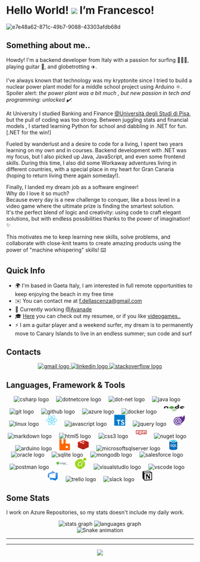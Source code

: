 # Hello World! ![](https://user-images.githubusercontent.com/18350557/176309783-0785949b-9127-417c-8b55-ab5a4333674e.gif) I’m Francesco! 
![e7e48a62-871c-49b7-9088-43303afdb68d](https://github.com/FrankOfTheScience/FrankOfTheScience/assets/119010269/191c8456-7c7b-4756-9989-9938fd30e8d9)
## Something about me..
Howdy! I'm a backend developer from Italy with a passion for surfing 🏄🏻‍♂️, playing guitar 🎸, and globetrotting ✈️.

I've always known that technology was my kryptonite since I tried to build a nuclear power plant model for a middle school project using Arduino ⚛️.<br/>
Spoiler alert: _the power plant was a bit much , but new passion in tech and programming: unlocked ✔️._

At University I studied Banking and Finance [@Università degli Studi di Pisa](https://www.unipi.it/), but the pull of coding was too strong.   Between juggling stats and financial models , I started learning Python for school and dabbling in .NET for fun.  [.NET for the win!]

Fueled by wanderlust and a desire to code for a living, I spent two years learning on my own and in courses.  Backend development with .NET was my focus, but I also picked up Java, JavaScript, and even some frontend skills. During this time, I also did some Workaway adventures living in different countries, with a special place in my heart for Gran Canaria (hoping to return living there again someday!).

Finally, I landed my dream job as a software engineer!<br/> Why do I love it so much?<br/> Because every day is a new challenge to conquer, like a boss level in a video game where the ultimate prize is finding the smartest solution. <br/>It's the perfect blend of logic and creativity: using code to craft elegant solutions, but with endless possibilities thanks to the power of imagination! ✨

This motivates me to keep learning new skills, solve problems, and collaborate with close-knit teams to create amazing products using the power of "machine whispering" skills! ⌨️

## Quick Info
* 🌍  I'm based in Gaeta Italy, I am interested in full remote opportunities to keep enjoying the beach in my free time
* ✉️  You can contact me at [f.dellascenza@gmail.com](mailto:f.dellascenza@gmail.com)
* 🤝  Currently working  [@Avanade](https://www.avanade.com/it-it)
* 🎓  [Here](https://frankofthescience.github.io/Resumee/CV%20-%20Francesco%20Dell'Ascenza.pdf) you can check out my resumee, or if you like [videogames..](https://frankofthescience.github.io/2d-portfolio-kaboom-FrankOfTheScience/)
* ⚡  I am a guitar player and a weekend surfer, my dream is to permanently move to Canary Islands to live in an endless summer; sun code and surf

## Contacts
<div align="center">
  <a href="mailto:f.dellascenza@gmail.com" target="_blank">
    <img src="https://img.shields.io/static/v1?message=Gmail&logo=gmail&label=&color=D14836&logoColor=white&labelColor=&style=for-the-badge" height="35" alt="gmail logo"  />
  </a>
  <a href="https://www.linkedin.com/in/francescodellascenza/" target="_blank">
    <img src="https://img.shields.io/static/v1?message=LinkedIn&logo=linkedin&label=&color=0077B5&logoColor=white&labelColor=&style=for-the-badge" height="35" alt="linkedin logo"  />
  </a>
  <a href="https://stackoverflow.com/users/15007932/frankofthescience" target="_blank">
    <img src="https://img.shields.io/static/v1?message=Stackoverflow&logo=stackoverflow&label=&color=FE7A16&logoColor=white&labelColor=&style=for-the-badge" height="35" alt="stackoverflow logo"  />
  </a>
</div>

## Languages, Framework & Tools
<div align="center">
  <img src="https://cdn.jsdelivr.net/gh/devicons/devicon/icons/csharp/csharp-original.svg" height="30" alt="csharp logo"  />
  <img width="12" />
  <img src="https://cdn.jsdelivr.net/gh/devicons/devicon/icons/dotnetcore/dotnetcore-original.svg" height="30" alt="dotnetcore logo"  />
  <img width="12" />
  <img src="https://cdn.jsdelivr.net/gh/devicons/devicon/icons/dot-net/dot-net-original.svg" height="30" alt="dot-net logo"  />
  <img width="12" />
  <img src="https://cdn.jsdelivr.net/gh/devicons/devicon/icons/java/java-original.svg" height="30" alt="java logo"  />
  <img width="12" />
  <img src="https://cdn.jsdelivr.net/gh/devicons/devicon/icons/git/git-original.svg" height="30" alt="git logo"  />
  <img width="12" />
  <img src="https://cdn.jsdelivr.net/gh/devicons/devicon/icons/github/github-original.svg" height="30" alt="github logo"  />
  <img width="12" />
  <img src="https://cdn.jsdelivr.net/gh/devicons/devicon/icons/azure/azure-original.svg" height="30" alt="azure logo"  />
  <img width="12" />
  <img src="https://cdn.jsdelivr.net/gh/devicons/devicon/icons/docker/docker-original.svg" height="30" alt="docker logo"  />
  <img width="12" />
  <img src="https://github.com/devicons/devicon/blob/master/icons/nodejs/nodejs-original-wordmark.svg" height="30" alt="NodeJS" width="55" height="55"/>
  <img width="12" />
  <img src="https://cdn.jsdelivr.net/gh/devicons/devicon/icons/linux/linux-original.svg" height="30" alt="linux logo"  />
  <img width="12" />
  <img src="https://github.com/devicons/devicon/blob/master/icons/react/react-original.svg" height="30" alt="React" />
  <img width="12" />
  <img src="https://cdn.jsdelivr.net/gh/devicons/devicon/icons/javascript/javascript-original.svg" height="30" alt="javascript logo"  />
  <img width="12" />
  <img src="https://github.com/devicons/devicon/blob/master/icons/typescript/typescript-original.svg" height="30" alt="Typescript" />
  <img width="12" />
  <img src="https://cdn.jsdelivr.net/gh/devicons/devicon/icons/jquery/jquery-original.svg" height="30" alt="jquery logo"  />
  <img width="12" />
  <img src="https://github.com/devicons/devicon/blob/master/icons/blazor/blazor-original.svg" height="30" alt="Blazor"/>
  <img width="12" />
  <img src="https://cdn.jsdelivr.net/gh/devicons/devicon/icons/markdown/markdown-original.svg" height="30" alt="markdown logo"  />
  <img width="12" />
  <img src="https://cdn.jsdelivr.net/gh/devicons/devicon/icons/html5/html5-original.svg" height="30" alt="html5 logo"  />
  <img width="12" />
  <img src="https://cdn.jsdelivr.net/gh/devicons/devicon/icons/css3/css3-original.svg" height="30" alt="css3 logo"  />
  <img width="12" />
  <img src="https://github.com/devicons/devicon/blob/master/icons/npm/npm-original-wordmark.svg" height="30" alt="npm logo" />
  <img width="12" />
  <img src="https://cdn.jsdelivr.net/gh/devicons/devicon/icons/nuget/nuget-original.svg" height="30" alt="nuget logo"  />
  <img width="12" />
  <img src="https://cdn.jsdelivr.net/gh/devicons/devicon/icons/arduino/arduino-original.svg" height="30" alt="arduino logo"  />
  <img width="12" />
  <img src="https://github.com/devicons/devicon/blob/master/icons/rabbitmq/rabbitmq-original.svg" height="30" alt="RabbitMQ" />
  <img width="12" />
  <img src="https://github.com/devicons/devicon/blob/master/icons/redis/redis-original.svg" height="30" alt="Redis" />
  <img width="12" />
  <img src="https://cdn.jsdelivr.net/gh/devicons/devicon/icons/microsoftsqlserver/microsoftsqlserver-plain.svg" height="30" alt="microsoftsqlserver logo"  />
  <img width="12" />
  <img src="https://github.com/devicons/devicon/blob/master/icons/azuresqldatabase/azuresqldatabase-original.svg" height="30" alt="AzureSQLDb" />
  <img width="12" />
  <img src="https://cdn.jsdelivr.net/gh/devicons/devicon/icons/oracle/oracle-original.svg" height="30" alt="oracle logo"  />
  <img width="12" />
  <img src="https://cdn.jsdelivr.net/gh/devicons/devicon/icons/sqlite/sqlite-original.svg" height="30" alt="sqlite logo"  />
  <img width="12" />
  <img src="https://cdn.jsdelivr.net/gh/devicons/devicon/icons/mongodb/mongodb-original.svg" height="30" alt="mongodb logo"  />
  <img width="12" />
  <img src="https://cdn.jsdelivr.net/gh/devicons/devicon/icons/salesforce/salesforce-original.svg" height="30" alt="salesforce logo"  />
  <img width="12" />
  <img src="https://skillicons.dev/icons?i=postman" height="30" alt="postman logo"  />
  <img width="12" />
  <img src="https://github.com/devicons/devicon/blob/master/icons/swagger/swagger-original-wordmark.svg" height="30" alt="Swagger" />
  <img width="12" />
  <img src="https://github.com/devicons/devicon/blob/master/icons/openapi/openapi-plain.svg" height="30" alt="OpenApi" />
  <img width="12" />
  <img src="https://cdn.jsdelivr.net/gh/devicons/devicon/icons/visualstudio/visualstudio-plain.svg" height="30" alt="visualstudio logo"  />
  <img width="12" />
  <img src="https://cdn.jsdelivr.net/gh/devicons/devicon/icons/vscode/vscode-original.svg" height="30" alt="vscode logo"  />
  <img width="12" />
  <img src="https://github.com/devicons/devicon/blob/master/icons/azuredevops/azuredevops-original.svg" height="30" alt="AzureDevOps" />
  <img width="12" />
  <img src="https://cdn.jsdelivr.net/gh/devicons/devicon/icons/trello/trello-plain.svg" height="30" alt="trello logo"  />
  <img width="12" />
  <img src="https://cdn.jsdelivr.net/gh/devicons/devicon/icons/slack/slack-original.svg" height="30" alt="slack logo"  />
  <img width="12" />
  <img src="https://github.com/devicons/devicon/blob/master/icons/notion/notion-original.svg" height="30" alt="Notion" />
</div>


## Some Stats
I work on Azure Repositories, so my stats doesn't include my daily work.
<div align="center">
  <img src="https://github-readme-stats.vercel.app/api?username=FrankOfTheScience&hide_title=false&hide_rank=false&show_icons=true&include_all_commits=true&count_private=true&disable_animations=false&theme=nord&locale=en&hide_border=true&custom_title=General%20Stats" height="150" alt="stats graph"  />
  <img src="https://github-readme-stats.vercel.app/api/top-langs?username=FrankOfTheScience&locale=en&hide_title=false&layout=compact&card_width=320&langs_count=6&theme=nord&hide_border=true&custom_title=Top%20Languages" height="150" alt="languages graph"  />
  <br clear="both">
<img src="https://raw.githubusercontent.com/FrankOfTheScience/FrankOfTheScience/output/snake.svg" alt="Snake animation" />
</div>

---
---

<div align="center">
  <img src="https://visitor-badge.laobi.icu/badge?page_id=FrankOfTheScience.FrankOfTheScience&left_text=Here%20you%20are%20too!"  />
</div>

